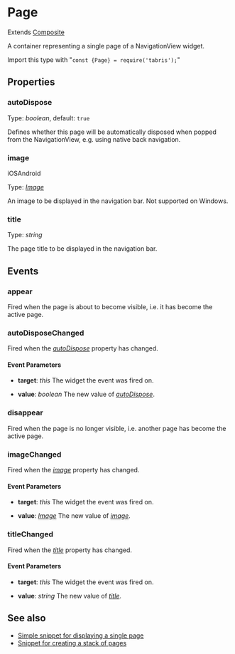 ---
---
# Page

Extends [Composite](Composite.md)

A container representing a single page of a NavigationView widget.

Import this type with "`const {Page} = require('tabris');`"

## Properties

### autoDispose


Type: *boolean*, default: `true`

Defines whether this page will be automatically disposed when popped from the NavigationView, e.g. using native back navigation.

### image
<p class="platforms"><span class="ios-tag" title="supported on iOS">iOS</span><span class="android-tag" title="supported on Android">Android</span></p>

Type: *[Image](../types.md#image)*

An image to be displayed in the navigation bar. Not supported on Windows.

### title


Type: *string*

The page title to be displayed in the navigation bar.


## Events

### appear

Fired when the page is about to become visible, i.e. it has become the active page.
### autoDisposeChanged

Fired when the [*autoDispose*](#autoDispose) property has changed.

#### Event Parameters 
- **target**: *this*
    The widget the event was fired on.

- **value**: *boolean*
    The new value of [*autoDispose*](#autoDispose).


### disappear

Fired when the page is no longer visible, i.e. another page has become the active page.
### imageChanged

Fired when the [*image*](#image) property has changed.

#### Event Parameters 
- **target**: *this*
    The widget the event was fired on.

- **value**: *[Image](../types.md#image)*
    The new value of [*image*](#image).


### titleChanged

Fired when the [*title*](#title) property has changed.

#### Event Parameters 
- **target**: *this*
    The widget the event was fired on.

- **value**: *string*
    The new value of [*title*](#title).





## See also

- [Simple snippet for displaying a single page](https://github.com/eclipsesource/tabris-js/tree/v2.9.0/snippets/navigationview-page.js)
- [Snippet for creating a stack of pages](https://github.com/eclipsesource/tabris-js/tree/v2.9.0/snippets/navigationview-page-stacked.js)
